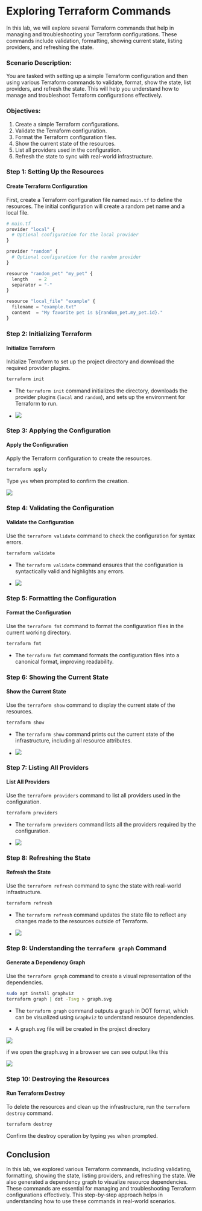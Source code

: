 # Exploring Terraform Commands

In this lab, we will explore several Terraform commands that help in managing and troubleshooting your Terraform configurations. These commands include validation, formatting, showing current state, listing providers, and refreshing the state.

### Scenario Description:
You are tasked with setting up a simple Terraform configuration and then using various Terraform commands to validate, format, show the state, list providers, and refresh the state. This will help you understand how to manage and troubleshoot Terraform configurations effectively.

### Objectives:
1. Create a simple Terraform configurations.
2. Validate the Terraform configuration.
3. Format the Terraform configuration files.
4. Show the current state of the resources.
5. List all providers used in the configuration.
6. Refresh the state to sync with real-world infrastructure.

### Step 1: Setting Up the Resources

#### Create Terraform Configuration
First, create a Terraform configuration file named `main.tf` to define the resources. The initial configuration will create a random pet name and a local file.

```py
# main.tf
provider "local" {
  # Optional configuration for the local provider
}

provider "random" {
  # Optional configuration for the random provider
}

resource "random_pet" "my_pet" {
  length    = 2
  separator = "-"
}

resource "local_file" "example" {
  filename = "example.txt"
  content  = "My favorite pet is ${random_pet.my_pet.id}."
}
```

### Step 2: Initializing Terraform

#### Initialize Terraform
Initialize Terraform to set up the project directory and download the required provider plugins.

```sh
terraform init
```

- The `terraform init` command initializes the directory, downloads the provider plugins (`local` and `random`), and sets up the environment for Terraform to run.

- ![](./images/lab-9-1.png)

### Step 3: Applying the Configuration

#### Apply the Configuration
Apply the Terraform configuration to create the resources.

```sh
terraform apply
```

Type `yes` when prompted to confirm the creation.

![](./images/lab-6-2.png)

### Step 4: Validating the Configuration

#### Validate the Configuration
Use the `terraform validate` command to check the configuration for syntax errors.

```sh
terraform validate
```

- The `terraform validate` command ensures that the configuration is syntactically valid and highlights any errors.

- ![](./images/lab-10-2.png)

### Step 5: Formatting the Configuration

#### Format the Configuration
Use the `terraform fmt` command to format the configuration files in the current working directory.

```sh
terraform fmt
```

- The `terraform fmt` command formats the configuration files into a canonical format, improving readability.

### Step 6: Showing the Current State

#### Show the Current State
Use the `terraform show` command to display the current state of the resources.

```sh
terraform show
```

- The `terraform show` command prints out the current state of the infrastructure, including all resource attributes.

- ![](./images/lab-10-3.png)


### Step 7: Listing All Providers

#### List All Providers
Use the `terraform providers` command to list all providers used in the configuration.

```sh
terraform providers
```

- The `terraform providers` command lists all the providers required by the configuration.


- ![](./images/lab-10-4.png)

### Step 8: Refreshing the State

#### Refresh the State
Use the `terraform refresh` command to sync the state with real-world infrastructure.

```sh
terraform refresh
```

- The `terraform refresh` command updates the state file to reflect any changes made to the resources outside of Terraform.

- ![](./images/lab-10-5.png)

### Step 9: Understanding the `terraform graph` Command

#### Generate a Dependency Graph
Use the `terraform graph` command to create a visual representation of the dependencies.

```sh
sudo apt install graphviz 
terraform graph | dot -Tsvg > graph.svg
```
- The `terraform graph` command outputs a graph in DOT format, which can be visualized using `Graphviz` to understand resource dependencies.

- A graph.svg file will be created in the project directory

![](./images/1.png)

if we open the graph.svg in a browser we can see output like this

![](./images/2.png)





### Step 10: Destroying the Resources

#### Run Terraform Destroy
To delete the resources and clean up the infrastructure, run the `terraform destroy` command.

```sh
terraform destroy
```

Confirm the destroy operation by typing `yes` when prompted.

## Conclusion

In this lab, we explored various Terraform commands, including validating, formatting, showing the state, listing providers, and refreshing the state. We also generated a dependency graph to visualize resource dependencies. These commands are essential for managing and troubleshooting Terraform configurations effectively. This step-by-step approach helps in understanding how to use these commands in real-world scenarios.

